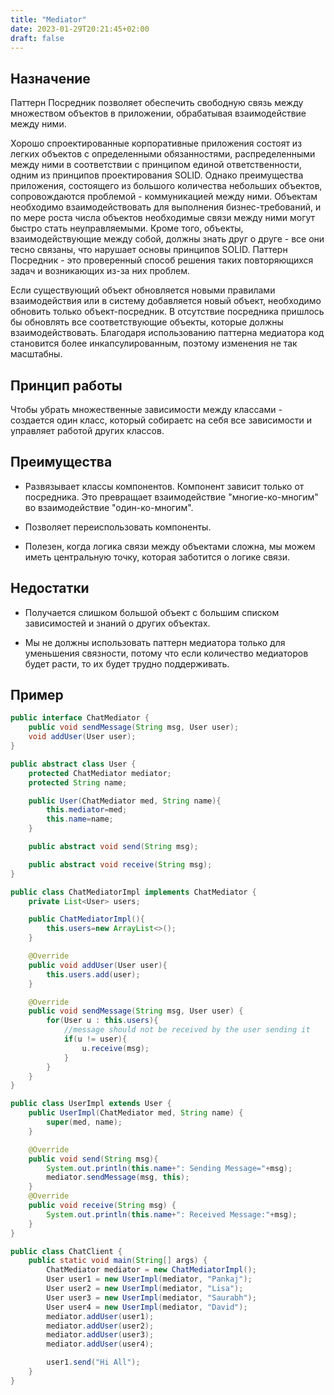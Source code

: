 ```yaml
---
title: "Mediator"
date: 2023-01-29T20:21:45+02:00
draft: false
---
```


## Назначение

Паттерн Посредник позволяет обеспечить свободную связь между множеством объектов в приложении, обрабатывая взаимодействие между ними.

Хорошо спроектированные корпоративные приложения состоят из легких объектов с определенными обязанностями, распределенными между ними в соответствии с принципом единой ответственности, одним из принципов проектирования SOLID. Однако преимущества приложения, состоящего из большого количества небольших объектов, сопровождаются проблемой - коммуникацией между ними. Объектам необходимо взаимодействовать для выполнения бизнес-требований, и по мере роста числа объектов необходимые связи между ними могут быстро стать неуправляемыми. Кроме того, объекты, взаимодействующие между собой, должны знать друг о друге - все они тесно связаны, что нарушает основы принципов SOLID. Паттерн Посредник - это проверенный способ решения таких повторяющихся задач и возникающих из-за них проблем.

Если существующий объект обновляется новыми правилами взаимодействия или в систему добавляется новый объект, необходимо обновить только объект-посредник. В отсутствие посредника пришлось бы обновлять все соответствующие объекты, которые должны взаимодействовать. Благодаря использованию паттерна медиатора код становится более инкапсулированным, поэтому изменения не так масштабны.

## Принцип работы

Чтобы убрать множественные зависимости между классами - создается один класс, который собираетс на себя все зависимости и управляет работой других классов.

## Преимущества

- Развязывает классы компонентов. Компонент зависит только от посредника. Это превращает взаимодействие "многие-ко-многим" во взаимодействие "один-ко-многим".

- Позволяет переиспользовать компоненты.

- Полезен, когда логика связи между объектами сложна, мы можем иметь центральную точку, которая заботится о логике связи.

## Недостатки

- Получается слишком большой объект с большим списком зависимостей и знаний о других объектах.

- Мы не должны использовать паттерн медиатора только для уменьшения связности, потому что если количество медиаторов будет расти, то их будет трудно поддерживать.

## Пример

```java
public interface ChatMediator {
	public void sendMessage(String msg, User user);
	void addUser(User user);
}

public abstract class User {
	protected ChatMediator mediator;
	protected String name;

	public User(ChatMediator med, String name){
		this.mediator=med;
		this.name=name;
	}

	public abstract void send(String msg);

	public abstract void receive(String msg);
}

public class ChatMediatorImpl implements ChatMediator {
	private List<User> users;

	public ChatMediatorImpl(){
		this.users=new ArrayList<>();
	}

	@Override
	public void addUser(User user){
		this.users.add(user);
	}

	@Override
	public void sendMessage(String msg, User user) {
		for(User u : this.users){
			//message should not be received by the user sending it
			if(u != user){
				u.receive(msg);
			}
		}
	}
}

public class UserImpl extends User {
	public UserImpl(ChatMediator med, String name) {
		super(med, name);
	}

	@Override
	public void send(String msg){
		System.out.println(this.name+": Sending Message="+msg);
		mediator.sendMessage(msg, this);
	}
	@Override
	public void receive(String msg) {
		System.out.println(this.name+": Received Message:"+msg);
	}
}

public class ChatClient {
	public static void main(String[] args) {
		ChatMediator mediator = new ChatMediatorImpl();
		User user1 = new UserImpl(mediator, "Pankaj");
		User user2 = new UserImpl(mediator, "Lisa");
		User user3 = new UserImpl(mediator, "Saurabh");
		User user4 = new UserImpl(mediator, "David");
		mediator.addUser(user1);
		mediator.addUser(user2);
		mediator.addUser(user3);
		mediator.addUser(user4);

		user1.send("Hi All");
	}
}
```
